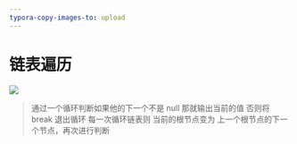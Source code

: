 ```yaml
---
typora-copy-images-to: upload
---
```


# 链表遍历

![](https://cdn.ueno.ltd/img/链表遍历.png)

> 通过一个循环判断如果他的下一个不是 null 那就输出当前的值
> 否则将 break 退出循环
> 每一次循环链表则 当前的根节点变为 上一个根节点的下一个节点，再次进行判断

